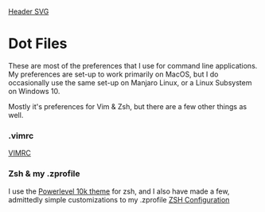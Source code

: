 [Header SVG](https://https://makccr.github.io/images/github-header.svg)

# Dot Files
These are most of the preferences that I use for command line applications. My preferences are set-up to work primarily on MacOS, but I do occasionally use the same set-up on Manjaro Linux, or a Linux Subsystem on Windows 10. 

Mostly it's preferences for Vim & Zsh, but there are a few other things as well. 

### .vimrc
[VIMRC](https://raw.githubusercontent.com/makccr/dotProfiles/master/images/vimConfig.jpg)

### Zsh & my .zprofile
I use the [Powerlevel 10k theme](https://github.com/romkatv/powerlevel10k) for zsh, and I also have made a few, admittedly simple customizations to my .zprofile
[ZSH Configuration](https://raw.githubusercontent.com/makccr/dotProfiles/master/images/zConfig.jpg)
